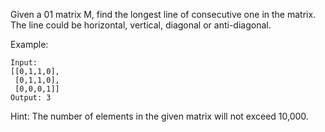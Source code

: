 Given a 01 matrix M, find the longest line of consecutive one in the matrix. The line could be horizontal, vertical, diagonal or anti-diagonal.

Example:

~~~
Input:
[[0,1,1,0],
 [0,1,1,0],
 [0,0,0,1]]
Output: 3
~~~

Hint: The number of elements in the given matrix will not exceed 10,000.
